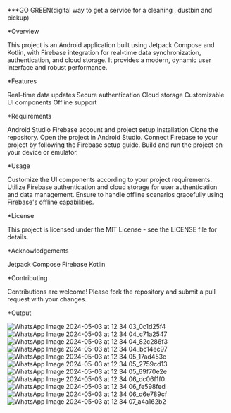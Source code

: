 ***GO GREEN(digital way to get a service for a cleaning , dustbin and pickup)



*Overview

This project is an Android application built using Jetpack Compose and Kotlin, with Firebase integration for real-time data synchronization, authentication, and cloud storage. It provides a modern, dynamic user interface and robust performance.



*Features

Real-time data updates
Secure authentication
Cloud storage
Customizable UI components
Offline support


*Requirements

Android Studio
Firebase account and project setup
Installation
Clone the repository.
Open the project in Android Studio.
Connect Firebase to your project by following the Firebase setup guide.
Build and run the project on your device or emulator.


*Usage

Customize the UI components according to your project requirements.
Utilize Firebase authentication and cloud storage for user authentication and data management.
Ensure to handle offline scenarios gracefully using Firebase's offline capabilities.



*License

This project is licensed under the MIT License - see the LICENSE file for details.



*Acknowledgements

Jetpack Compose
Firebase
Kotlin



*Contributing

Contributions are welcome! Please fork the repository and submit a pull request with your changes.


*Output

![WhatsApp Image 2024-05-03 at 12 34 03_0c1d25f4](https://github.com/Sgoldiy/Garbage_Cleaning_Services/assets/165880152/3eae9c00-bd68-42f2-a43c-61654e8b3e58)
![WhatsApp Image 2024-05-03 at 12 34 04_c71a2547](https://github.com/Sgoldiy/Garbage_Cleaning_Services/assets/165880152/caa58551-72ad-4f23-81ec-8ba7064f7f5e)
![WhatsApp Image 2024-05-03 at 12 34 04_82c286f3](https://github.com/Sgoldiy/Garbage_Cleaning_Services/assets/165880152/8697b8d7-bdc0-4a2c-a1fa-ebd420916445)
![WhatsApp Image 2024-05-03 at 12 34 04_bc14ec97](https://github.com/Sgoldiy/Garbage_Cleaning_Services/assets/165880152/4179f1d3-2d69-4032-b873-0f515febbdf0)
![WhatsApp Image 2024-05-03 at 12 34 05_17ad453e](https://github.com/Sgoldiy/Garbage_Cleaning_Services/assets/165880152/57c94464-a8f5-4a87-9abf-1c796676dbdd)
![WhatsApp Image 2024-05-03 at 12 34 05_2759cd13](https://github.com/Sgoldiy/Garbage_Cleaning_Services/assets/165880152/49202040-60a6-403d-a436-3b3d5ff46f33)
![WhatsApp Image 2024-05-03 at 12 34 05_69f70e2e](https://github.com/Sgoldiy/Garbage_Cleaning_Services/assets/165880152/be08dabe-302b-4d55-81c3-f6b49136d40d)
![WhatsApp Image 2024-05-03 at 12 34 06_dc06f1f0](https://github.com/Sgoldiy/Garbage_Cleaning_Services/assets/165880152/46ba6647-c162-4027-a790-7eec28a149a4)
![WhatsApp Image 2024-05-03 at 12 34 06_fe598fed](https://github.com/Sgoldiy/Garbage_Cleaning_Services/assets/165880152/d194bbfe-f41a-4fcd-bbb8-63557c7aea36)
![WhatsApp Image 2024-05-03 at 12 34 06_d6e789cf](https://github.com/Sgoldiy/Garbage_Cleaning_Services/assets/165880152/6dc7fa33-b10d-4401-ad4d-17cc66772801)
![WhatsApp Image 2024-05-03 at 12 34 07_a4a162b2](https://github.com/Sgoldiy/Garbage_Cleaning_Services/assets/165880152/7cd01ac5-c015-4a3b-83ab-458cfdbeb859)









